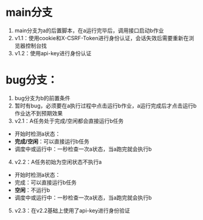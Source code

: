 # main分支
1. main分支为a的后置脚本，在a运行完毕后，调用接口启动b作业
2. v1.1：使用cookie和X-CSRF-Token进行身份认证，会话失效后需要重新在浏览器控制台找
3. v1.2：使用api-key进行身份认证

# bug分支：
1. bug分支为b的前置条件
2. 暂时有bug，必须要在a执行过程中点击运行b作业，a运行完成后才点击运行b作业达不到预期效果
3. v2.1：A任务处于完成/空闲都会直接运行b任务
  - 开始时检测a状态：
  - **完成/空闲**：可以直接运行b任务
  - 调度中或运行中：一秒检查一次a状态，当a跑完就会执行b
4. v2.2：A任务初始为空闲状态不执行a
  - 开始时检测a状态：
  - 完成：可以直接运行b任务
  - **空闲**：不运行b
  - 调度中或运行中：一秒检查一次a状态，当a跑完就会执行b
5. v2.3：在v2.2基础上使用了api-key进行身份验证
